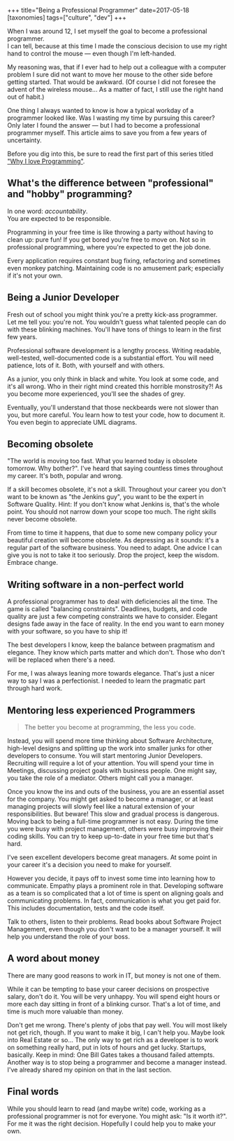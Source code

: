 +++
title="Being a Professional Programmer"
date=2017-05-18
[taxonomies]
tags=["culture", "dev"]
+++

When I was around 12, I set myself the goal to become a professional programmer.  
I can tell, because at this time I made the conscious decision to use my right hand to control the mouse &mdash; even though I'm left-handed.

My reasoning was, that if I ever had to help out a colleague with a computer problem I sure did not want to move her mouse to the other side before getting started. That would be awkward.
(Of course I did not foresee the advent of the wireless mouse... As a matter of fact, I still use the right hand out of habit.)

One thing I always wanted to know is how a typical workday of a programmer looked like.
Was I wasting my time by pursuing this career?
Only later I found the answer &mdash; but I had to become a professional programmer myself.
This article aims to save you from a few years of uncertainty.

Before you dig into this, be sure to read the first part of this series titled ["Why I love Programming"](@/2017/why-i-love-programming/index.md).

## What's the difference between "professional" and "hobby" programming?

In one word: _accountability_.  
You are expected to be responsible.

Programming in your free time is like throwing a party without having to clean up: pure fun!
If you get bored you're free to move on.
Not so in professional programming, where you're expected to get the job done.

Every application requires constant bug fixing, refactoring and sometimes even monkey patching. Maintaining code is no amusement park; especially if it's not your own.

## Being a Junior Developer

Fresh out of school you might think you're a pretty kick-ass programmer. Let me tell you: you're not.
You wouldn't guess what talented people can do with these blinking machines.
You'll have tons of things to learn in the first few years.

Professional software development is a lengthy process. Writing readable, well-tested, well-documented code is a substantial effort. You will need patience, lots of it. Both, with yourself and with others.

As a junior, you only think in black and white. You look at some code, and it's all wrong. Who in their right mind created this horrible monstrosity?!
As you become more experienced, you'll see the shades of grey.

Eventually, you'll understand that those neckbeards were not slower than you, but
more careful. You learn how to test your code, how to document it. You even begin to
appreciate UML diagrams.

## Becoming obsolete

"The world is moving too fast. What you learned today is obsolete tomorrow. Why bother?".
I've heard that saying countless times throughout my career.
It's both, popular and wrong.

If a skill becomes obsolete, it's not a skill.
Throughout your career you don't want to be known as "the Jenkins guy", you want to be the
expert in Software Quality. Hint: If you don't know what Jenkins is, that's the
whole point. You should not narrow down your scope too much.
The right skills never become obsolete.

From time to time it happens, that due to some new company policy your beautiful creation will become obsolete.
As depressing as it sounds: it's a regular part of the software business.
You need to adapt.
One advice I can give you is not to take it too seriously.
Drop the project, keep the wisdom.
Embrace change.

## Writing software in a non-perfect world

A professional programmer has to deal with deficiencies all the time. The game is called "balancing constraints". Deadlines, budgets, and code quality are just a few competing constraints we have to consider.
Elegant designs fade away in the face of reality.
In the end you want to earn money with your software, so you have to ship it!

The best developers I know, keep the balance between pragmatism and elegance.
They know which parts matter and which don't. Those who don't will be replaced
when there's a need.

For me, I was always leaning more towards elegance.
That's just a nicer way to say I was a perfectionist.
I needed to learn the pragmatic part through hard work.

## Mentoring less experienced Programmers

> The better you become at programming, the less you code.

Instead, you will spend more time thinking about Software Architecture,
high-level designs and splitting up the work into smaller junks for other developers to consume.
You will start mentoring Junior Developers. Recruiting will require a lot of your
attention. You will spend your time in Meetings, discussing project goals with
business people.
One might say, you take the role of a mediator. Others might call you a manager.

Once you know the ins and outs of the business, you are an essential asset for
the company. You might get asked to become a manager, or at least managing projects will slowly feel like a natural extension of your responsibilities.
But beware! This slow and gradual process is dangerous.
Moving back to being a full-time programmer is not easy.
During the time you were busy with project management, others were busy improving their
coding skills.
You can try to keep up-to-date in your free time but that's hard.

I've seen excellent developers become great managers. At some point in your career
it's a decision you need to make for yourself.

However you decide, it pays off to invest some time into learning how to
communicate. Empathy plays a prominent role in that.
Developing software as a team is so complicated that a lot of time is spent on aligning goals and communicating problems. In fact, communication is what you get paid for. This includes documentation, tests and the code itself.

Talk to others, listen to their problems. Read books about Software Project
Management, even though you don't want to be a manager yourself. It will help
you understand the role of your boss.

## A word about money

There are many good reasons to work in IT, but money is not one of them.

While it can be tempting to base your career decisions on prospective salary,
don't do it. You will be very unhappy. You will spend eight hours or more each day sitting in front of a blinking cursor.
That's a lot of time, and time is much more valuable than money.

Don't get me wrong. There's plenty of jobs that pay well.
You will most likely not get rich, though. If you want
to make it big, I can't help you. Maybe look into Real Estate or so...
The only way to get rich as a developer is to work on something really hard, put in lots of hours and get
lucky. Startups, basically. Keep in mind: One Bill Gates takes a thousand failed
attempts.
Another way is to stop being a programmer and become a manager instead.
I've already shared my opinion on that in the last section.

## Final words

While you should learn to read (and maybe write) code, working as a professional programmer is not for everyone.
You might ask: "Is it worth it?".
For me it was the right decision. Hopefully I could help you to make your own.
